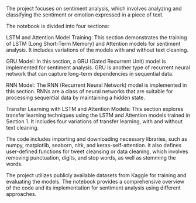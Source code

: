 The project focuses on sentiment analysis, which involves analyzing and classifying the sentiment or emotion expressed in a piece of text.

The notebook is divided into four sections:

LSTM and Attention Model Training: This section demonstrates the training of LSTM (Long Short-Term Memory) and Attention models for sentiment analysis. It includes variations of the models with and without text cleaning.

GRU Model: In this section, a GRU (Gated Recurrent Unit) model is implemented for sentiment analysis. GRU is another type of recurrent neural network that can capture long-term dependencies in sequential data.

RNN Model: The RNN (Recurrent Neural Network) model is implemented in this section. RNNs are a class of neural networks that are suitable for processing sequential data by maintaining a hidden state.

Transfer Learning with LSTM and Attention Models: This section explores transfer learning techniques using the LSTM and Attention models trained in Section 1. It includes four variations of transfer learning, with and without text cleaning.

The code includes importing and downloading necessary libraries, such as numpy, matplotlib, seaborn, nltk, and keras-self-attention. It also defines user-defined functions for tweet cleansing or data cleaning, which involves removing punctuation, digits, and stop words, as well as stemming the words.

The project utilizes publicly available datasets from Kaggle for training and evaluating the models. The notebook provides a comprehensive overview of the code and its implementation for sentiment analysis using different approaches.
